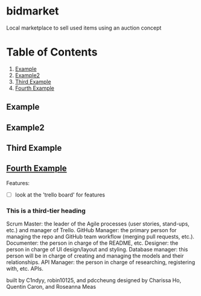 # bidmarket
Local marketplace to sell used items using an auction concept

# Table of Contents
1. [Example](#example)
2. [Example2](#example2)
3. [Third Example](#third-example)
4. [Fourth Example](#fourth-examplehttpwwwfourthexamplecom)


## Example
## Example2
## Third Example
## [Fourth Example](http://www.fourthexample.com) 

Features:
- [ ] look at the 'trello board' for features


### This is a third-tier heading


Scrum Master: the leader of the Agile processes (user stories, stand-ups, etc.) and manager of Trello.
GitHub Manager: the primary person for managing the repo and GitHub team workflow (merging pull requests, etc.).
Documenter: the person in charge of the README, etc.
Designer: the person in charge of UI design/layout and styling.
Database manager: this person will be in charge of creating and managing the models and their relationships.
API Manager: the person in charge of researching, registering with, etc. APIs.

built by C1ndyy, robin10125, and pdccheung
designed by Charissa Ho, Quentin Caron, and Roseanna Meas

